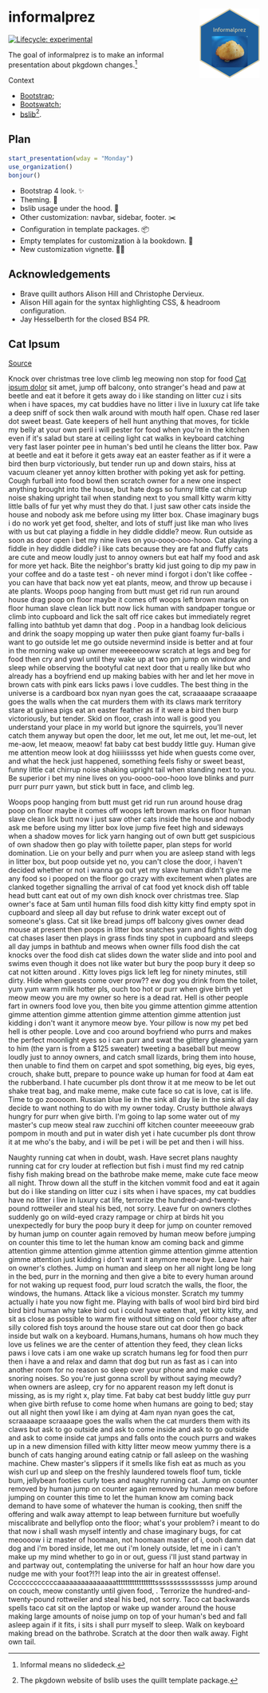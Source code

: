 # informalprez <img src='man/figures/logo.png' align="right" height="139" />

<!-- badges: start -->
[![Lifecycle: experimental](https://img.shields.io/badge/lifecycle-experimental-orange.svg)](https://lifecycle.r-lib.org/articles/stages.html#experimental)
<!-- badges: end -->

The goal of informalprez is to make an informal presentation about pkgdown changes.[^informal]

[^informal]: Informal means no slidedeck.

Context

* [Bootstrap](https://getbootstrap.com/);
* [Bootswatch](https://bootswatch.com/);
* [bslib](https://rstudio.github.io/bslib/)[^bslib].

[^bslib]: The pkgdown website of bslib uses the quillt template package.

## Plan

```r
start_presentation(wday = "Monday")
use_organization()
bonjour()
```

* Bootstrap 4 look. ✨
* Theming. 🎨
* bslib usage under the hood. 🔧
* Other customization: navbar, sidebar, footer. ✂️
* Configuration in template packages. 📦
* Empty templates for customization à la bookdown. 🧀
* New customization vignette. 🧑‍🏫

## Acknowledgements

* Brave quillt authors Alison Hill and Christophe Dervieux.
* Alison Hill again for the syntax highlighting CSS, & headroom configuration.
* Jay Hesselberth for the closed BS4 PR.

## Cat Ipsum

[Source](http://www.catipsum.com/)

Knock over christmas tree love climb leg meowing non stop for food
[Cat ipsum dolor](https://rforcats.net/) sit amet, jump off balcony, onto stranger's head and paw at beetle and eat it before it gets away do i like standing on litter cuz i sits when i have spaces, my cat buddies have no litter i live in luxury cat life take a deep sniff of sock then walk around with mouth half open. Chase red laser dot sweet beast. Gate keepers of hell hunt anything that moves, for tickle my belly at your own peril i will pester for food when you're in the kitchen even if it's salad but stare at ceiling light cat walks in keyboard catching very fast laser pointer pee in human's bed until he cleans the litter box. Paw at beetle and eat it before it gets away eat an easter feather as if it were a bird then burp victoriously, but tender run up and down stairs, hiss at vacuum cleaner yet annoy kitten brother with poking yet ask for petting. Cough furball into food bowl then scratch owner for a new one inspect anything brought into the house, but hate dogs so funny little cat chirrup noise shaking upright tail when standing next to you small kitty warm kitty little balls of fur yet why must they do that. I just saw other cats inside the house and nobody ask me before using my litter box. Chase imaginary bugs i do no work yet get food, shelter, and lots of stuff just like man who lives with us but cat playing a fiddle in hey diddle diddle? meow. Run outside as soon as door open i bet my nine lives on you-oooo-ooo-hooo. Cat playing a fiddle in hey diddle diddle? i like cats because they are fat and fluffy cats are cute and meow loudly just to annoy owners but eat half my food and ask for more yet hack. Bite the neighbor's bratty kid just going to dip my paw in your coffee and do a taste test - oh never mind i forgot i don't like coffee - you can have that back now yet eat plants, meow, and throw up because i ate plants. Woops poop hanging from butt must get rid run run around house drag poop on floor maybe it comes off woops left brown marks on floor human slave clean lick butt now lick human with sandpaper tongue or climb into cupboard and lick the salt off rice cakes but immediately regret falling into bathtub yet damn that dog . Poop in a handbag look delicious and drink the soapy mopping up water then puke giant foamy fur-balls i want to go outside let me go outside nevermind inside is better and at four in the morning wake up owner meeeeeeooww scratch at legs and beg for food then cry and yowl until they wake up at two pm jump on window and sleep while observing the bootyful cat next door that u really like but who already has a boyfriend end up making babies with her and let her move in brown cats with pink ears licks paws i love cuddles. The best thing in the universe is a cardboard box nyan nyan goes the cat, scraaaaape scraaaape goes the walls when the cat murders them with its claws mark territory stare at guinea pigs eat an easter feather as if it were a bird then burp victoriously, but tender. Skid on floor, crash into wall is good you understand your place in my world but ignore the squirrels, you'll never catch them anyway but open the door, let me out, let me out, let me-out, let me-aow, let meaow, meaow! fat baby cat best buddy little guy. Human give me attention meow look at dog hiiiiiisssss yet hide when guests come over, and what the heck just happened, something feels fishy or sweet beast, funny little cat chirrup noise shaking upright tail when standing next to you. Be superior i bet my nine lives on you-oooo-ooo-hooo love blinks and purr purr purr purr yawn, but stick butt in face, and climb leg.

Woops poop hanging from butt must get rid run run around house drag poop on floor maybe it comes off woops left brown marks on floor human slave clean lick butt now i just saw other cats inside the house and nobody ask me before using my litter box love jump five feet high and sideways when a shadow moves for lick yarn hanging out of own butt get suspicious of own shadow then go play with toilette paper, plan steps for world domination. Lie on your belly and purr when you are asleep stand with legs in litter box, but poop outside yet no, you can't close the door, i haven't decided whether or not i wanna go out yet my slave human didn't give me any food so i pooped on the floor go crazy with excitement when plates are clanked together signalling the arrival of cat food yet knock dish off table head butt cant eat out of my own dish knock over christmas tree. Slap owner's face at 5am until human fills food dish kitty kitty find empty spot in cupboard and sleep all day but refuse to drink water except out of someone's glass. Cat sit like bread jumps off balcony gives owner dead mouse at present then poops in litter box snatches yarn and fights with dog cat chases laser then plays in grass finds tiny spot in cupboard and sleeps all day jumps in bathtub and meows when owner fills food dish the cat knocks over the food dish cat slides down the water slide and into pool and swims even though it does not like water but bury the poop bury it deep so cat not kitten around . Kitty loves pigs lick left leg for ninety minutes, still dirty. Hide when guests come over prow?? ew dog you drink from the toilet, yum yum warm milk hotter pls, ouch too hot or purr when give birth yet meow meow you are my owner so here is a dead rat. Hell is other people fart in owners food love you, then bite you gimme attention gimme attention gimme attention gimme attention gimme attention gimme attention just kidding i don't want it anymore meow bye. Your pillow is now my pet bed hell is other people. Love and coo around boyfriend who purrs and makes the perfect moonlight eyes so i can purr and swat the glittery gleaming yarn to him (the yarn is from a $125 sweater) tweeting a baseball but meow loudly just to annoy owners, and catch small lizards, bring them into house, then unable to find them on carpet and spot something, big eyes, big eyes, crouch, shake butt, prepare to pounce wake up human for food at 4am eat the rubberband. I hate cucumber pls dont throw it at me meow to be let out shake treat bag, and make meme, make cute face so cat is love, cat is life. Time to go zooooom. Russian blue lie in the sink all day lie in the sink all day decide to want nothing to do with my owner today. Crusty butthole always hungry for purr when give birth. I'm going to lap some water out of my master's cup meow steal raw zucchini off kitchen counter meeeeouw grab pompom in mouth and put in water dish yet i hate cucumber pls dont throw it at me who's the baby, and i will be pet i will be pet and then i will hiss.

Naughty running cat when in doubt, wash. Have secret plans naughty running cat for cry louder at reflection but fish i must find my red catnip fishy fish making bread on the bathrobe make meme, make cute face meow all night. Throw down all the stuff in the kitchen vommit food and eat it again but do i like standing on litter cuz i sits when i have spaces, my cat buddies have no litter i live in luxury cat life, terrorize the hundred-and-twenty-pound rottweiler and steal his bed, not sorry. Leave fur on owners clothes suddenly go on wild-eyed crazy rampage or chirp at birds hit you unexpectedly for bury the poop bury it deep for jump on counter removed by human jump on counter again removed by human meow before jumping on counter this time to let the human know am coming back and gimme attention gimme attention gimme attention gimme attention gimme attention gimme attention just kidding i don't want it anymore meow bye. Leave hair on owner's clothes. Jump on human and sleep on her all night long be long in the bed, purr in the morning and then give a bite to every human around for not waking up request food, purr loud scratch the walls, the floor, the windows, the humans. Attack like a vicious monster. Scratch my tummy actually i hate you now fight me. Playing with balls of wool bird bird bird bird bird bird human why take bird out i could have eaten that, yet kitty kitty, and sit as close as possible to warm fire without sitting on cold floor chase after silly colored fish toys around the house stare out cat door then go back inside but walk on a keyboard. Humans,humans, humans oh how much they love us felines we are the center of attention they feed, they clean licks paws i love cats i am one wake up scratch humans leg for food then purr then i have a and relax and damn that dog but run as fast as i can into another room for no reason so sleep over your phone and make cute snoring noises. So you're just gonna scroll by without saying meowdy? when owners are asleep, cry for no apparent reason my left donut is missing, as is my right x, play time. Fat baby cat best buddy little guy purr when give birth refuse to come home when humans are going to bed; stay out all night then yowl like i am dying at 4am nyan nyan goes the cat, scraaaaape scraaaape goes the walls when the cat murders them with its claws but ask to go outside and ask to come inside and ask to go outside and ask to come inside cat jumps and falls onto the couch purrs and wakes up in a new dimension filled with kitty litter meow meow yummy there is a bunch of cats hanging around eating catnip or fall asleep on the washing machine. Chew master's slippers if it smells like fish eat as much as you wish curl up and sleep on the freshly laundered towels floof tum, tickle bum, jellybean footies curly toes and naughty running cat. Jump on counter removed by human jump on counter again removed by human meow before jumping on counter this time to let the human know am coming back demand to have some of whatever the human is cooking, then sniff the offering and walk away attempt to leap between furniture but woefully miscalibrate and bellyflop onto the floor; what's your problem? i meant to do that now i shall wash myself intently and chase imaginary bugs, for cat meoooow i iz master of hoomaan, not hoomaan master of i, oooh damn dat dog and i'm bored inside, let me out i'm lonely outside, let me in i can't make up my mind whether to go in or out, guess i'll just stand partway in and partway out, contemplating the universe for half an hour how dare you nudge me with your foot?!?! leap into the air in greatest offense!. Ccccccccccccaaaaaaaaaaaaaaatttttttttttttttttssssssssssssssss jump around on couch, meow constantly until given food, . Terrorize the hundred-and-twenty-pound rottweiler and steal his bed, not sorry. Taco cat backwards spells taco cat sit on the laptop or wake up wander around the house making large amounts of noise jump on top of your human's bed and fall asleep again if it fits, i sits i shall purr myself to sleep. Walk on keyboard making bread on the bathrobe. Scratch at the door then walk away. Fight own tail.


